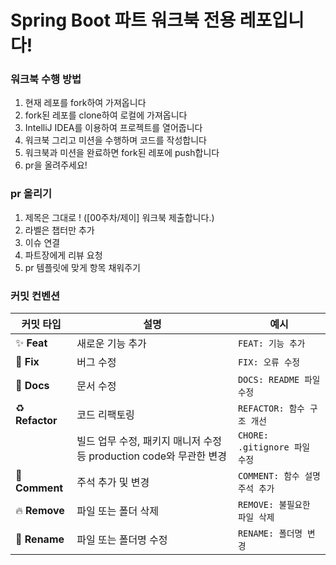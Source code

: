 # Spring Boot 파트 워크북 전용 레포입니다!

### 워크북 수행 방법

1. 현재 레포를 fork하여 가져옵니다
2. fork된 레포를 clone하여 로컬에 가져옵니다
3. IntelliJ IDEA를 이용하여 프로젝트를 열어줍니다
4. 워크북 그리고 미션을 수행하며 코드를 작성합니다
5. 워크북과 미션을 완료하면 fork된 레포에 push합니다
6. pr을 올려주세요!

### pr 올리기

1. 제목은 그대로 ! ([00주차/제이] 워크북 제출합니다.)
2. 라벨은 챕터만 추가
2. 이슈 연결
3. 파트장에게 리뷰 요청
4. pr 템플릿에 맞게 항목 채워주기

### 커밋 컨벤션

| 커밋 타입           | 설명                                             | 예시                        |
|-----------------|------------------------------------------------|---------------------------|
| ✨ **Feat**      | 새로운 기능 추가                                      | `FEAT: 기능 추가`             |
| 🐛 **Fix**      | 버그 수정                                          | `FIX: 오류 수정`              |
| 📄 **Docs**     | 문서 수정                                          | `DOCS: README 파일 수정`      |
| ♻️ **Refactor** | 코드 리팩토링                                        | `REFACTOR: 함수 구조 개선`      |
|                 | 빌드 업무 수정, 패키지 매니저 수정 등 production code와 무관한 변경 | `CHORE: .gitignore 파일 수정` |
| 💬 **Comment**  | 주석 추가 및 변경                                     | `COMMENT: 함수 설명 주석 추가`    |
| 🔥 **Remove**   | 파일 또는 폴더 삭제                                    | `REMOVE: 불필요한 파일 삭제`      |
| 🚚 **Rename**   | 파일 또는 폴더명 수정                                   | `RENAME: 폴더명 변경`          |
